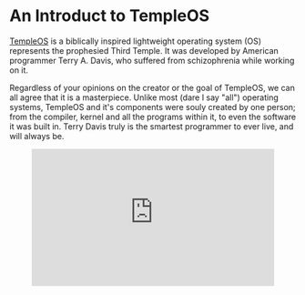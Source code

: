 # An Introduct to TempleOS
[TempleOS](https://www.templeos.org/) is a biblically inspired lightweight operating system (OS) represents the prophesied Third Temple. It was developed by American programmer Terry A. Davis, who suffered from schizophrenia while working on it.

Regardless of your opinions on the creator or the goal of TempleOS, we can all agree that it is a masterpiece. Unlike most (dare I say "all") operating systems, TempleOS and it's components were souly created by one person; from the compiler, kernel and all the programs within it, to even the software it was built in. Terry Davis truly is the smartest programmer to ever live, and will always be.
<br>
<center>
<iframe width="426" height="241" src="https://www.youtube.com/embed/pfNxpsU9C-g" title="YouTube video player" frameborder="0" allow="accelerometer; autoplay; clipboard-write; encrypted-media; gyroscope; picture-in-picture" allowfullscreen></iframe>
